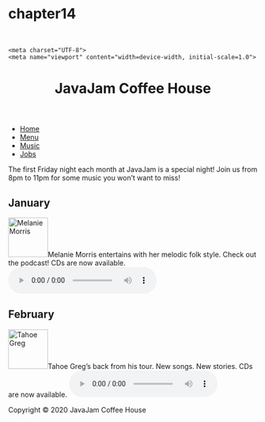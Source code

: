 # chapter14
﻿<!DOCTYPE html>
<html lang="en">
<head>
    <title>JavaJam Coffee House Music</title>
    <link rel="stylesheet" href="javajam.css">

    <meta charset="UTF-8">
    <meta name="viewport" content="width=device-width, initial-scale=1.0">
</head>
<body>
    <div id="wrapper">
        <header>
            <h1>JavaJam Coffee House</h1>
        </header>
        <nav>
            <ul>
                <li><a href="index.html">Home</a></li>
                <li><a href="menu.html">Menu</a></li>
                <li><a href="music.html">Music</a></li>
                <li><a href="jobs.html">Jobs</a></li>
            </ul>
        </nav>
        <main>
            <p>The first Friday night each month at JavaJam is a special night!  Join us from 8pm to 11pm for some music you won&rsquo;t want to miss!</p>
            <h2>January</h2>
            <p class="details">
                <a href="melanie.jpg"><img src="melaniethumb.jpg" height="80" width="80" alt="Melanie Morris" class="floatleft"></a>Melanie Morris entertains with her melodic folk style.  Check out the podcast!  CDs are now available.
                <audio controls="controls">
                    <source src="melanie.mp3" type="audio/mpeg">
                    <source src="melanie.ogg" type="audio/ogg">
                    <a href="melanie.mp3">Download a sample MP3!</a>
                </audio>
            </p>
            <h2>February</h2>
            <p class="details">
                <a href="greg.jpg"><img src="gregthumb.jpg" width="80" height="80" alt="Tahoe Greg" class="floatleft"></a>Tahoe Greg&rsquo;s back from his tour.  New songs.  New stories.  CDs are now available.
                <audio controls="controls">
                    <source src="greg.mp3" type="audio/mpeg">
                    <source src="greg.ogg" type="audio/ogg">
                    <a href="greg.mp3">Download a sample MP3!</a>
                </audio>
            </p>
        </main>
        <footer>
            Copyright &copy; 2020 JavaJam Coffee House<br>
        </footer>
    </div>
</body>
</html>
